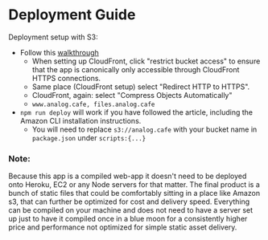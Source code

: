 # Deployment Guide

Deployment setup with S3:
- Follow this [walkthrough](https://medium.com/@omgwtfmarc/deploying-create-react-app-to-s3-or-cloudfront-48dae4ce0af)
  - When setting up CloudFront, click "restrict bucket access" to ensure that the app is canonically only accessible through CloudFront HTTPS connections.
  - Same place (CloudFront setup) select "Redirect HTTP to HTTPS".
  - CloudFront, again: select "Compress Objects Automatically"
  - `www.analog.cafe, files.analog.cafe`
- `npm run deploy` will work if you have followed the article, including the Amazon CLI installation instructions.
  - You will need to replace `s3://analog.cafe` with your bucket name in `package.json` under `scripts:{...}`

### Note:
Because this app is a compiled web-app it doesn't need to be deployed onto Heroku, EC2 or any Node servers for that matter. The final product is a bunch of static files that could be comfortably sitting in a place like Amazon s3, that can further be optimized for cost and delivery speed. Everything can be compiled on your machine and does not need to have a server set up just to have it compiled once in a blue moon for a consistently higher price and performance not optimized for simple static asset delivery.
